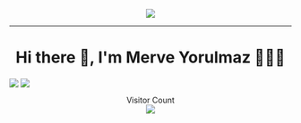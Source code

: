 
<!--
**yrlmzmerve/yrlmzmerve** is a ✨ _special_ ✨ repository because its `README.md` (this file) appears on your GitHub profile.
-->

<p align="center">
  <img src="https://readme-typing-svg.herokuapp.com?
           color=1AF761&lines=Blockchain+%7C%7C+Defi+%7C%7C+NFT+Game+Enthusiastic;React+%7C%7C+Vue+%7C%7C+Python+%7C%7C+Django+Enthusiastic;Learning+New+Things+Everyday;Never+Stop+Learning!&center=true&width=800&height=45" >
</p>
<hr/>

<!--
Here are some ideas to get you started:

- 🔭 I’m currently working on ...
- 🌱 I’m currently learning ...
- 👯 I’m looking to collaborate on ...
- 🤔 I’m looking for help with ...
- 📫 How to reach me: ...
- 😄 Pronouns: ...
- ⚡ Fun fact: ...
-->

<h1 align='center'> Hi there 👋, I'm Merve Yorulmaz 👩🏼‍💻 </h1>

<p align='center'>
  
<a href="https://github.com/yrlmzmerve"><img align="center" src="https://github-readme-stats.vercel.app/api?username=yrlmzmerve&show_icons=true&bg_color=0d1117&text_color=bdc3c7&title_color=f1c40f&icon_color=f1c40f&hide_border=true" /></a>
<a href="https://github.com/yrlmzmerve"><img align="center" src="https://github-readme-stats.vercel.app/api/top-langs/?username=yrlmzmerve&bg_color=0d1117&text_color=bdc3c7&title_color=f1c40f&hide_border=true&layout=compact&langs_count=10&hide=asp.net" /></a>

<p align="center">
  Visitor Count<br>
  <img src="https://profile-counter.glitch.me/yrlmzmerve/count.svg" />
</p>



